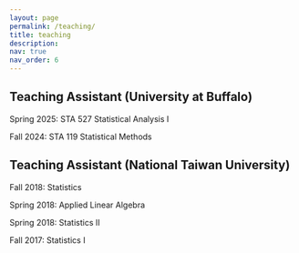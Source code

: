 ```yaml
---
layout: page
permalink: /teaching/
title: teaching
description: 
nav: true
nav_order: 6
---
```


## Teaching Assistant (University at Buffalo)

Spring 2025: STA 527 Statistical Analysis I

Fall 2024:   STA 119 Statistical Methods

## Teaching Assistant (National Taiwan University)

Fall 2018:   Statistics

Spring 2018: Applied Linear Algebra

Spring 2018: Statistics II

Fall 2017:   Statistics I
